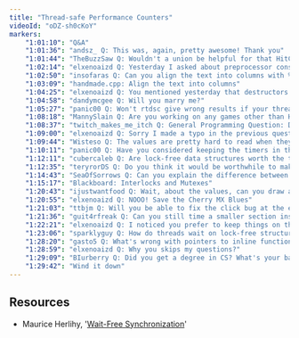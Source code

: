 ```yaml
---
title: "Thread-safe Performance Counters"
videoId: "oDZ-sh0cKoY"
markers:
    "1:01:10": "Q&A"
    "1:01:36": "andsz_ Q: This was, again, pretty awesome! Thank you"
    "1:01:44": "TheBuzzSaw Q: Wouldn't a union be helpful for that HitCount_CycleCount? It just seems unnecessary having to remember their offsets and / or lengths"
    "1:02:14": "elxenoaizd Q: Yesterday I asked about preprocessor constants other than __FILE__, __LINE__ etc. I did some searching and found out about __TIME__ and __DATE__. Maybe it's useful for us to include a date-time stamp in some of our logs?"
    "1:02:50": "insofaras Q: Can you align the text into columns with %32s in the sprintf or something?"
    "1:03:09": "handmade.cpp: Align the text into columns"
    "1:04:25": "elxenoaizd Q: You mentioned yesterday that destructors are called when the scope of the object ends. I just wanted to note it seems that if you use it to exit a function instead of 'return' then the destructors won't get called!"
    "1:04:58": "dandymcgee Q: Will you marry me?"
    "1:05:27": "panic00 Q: Won't rtdsc give wrong results if your thread is pre-empted and scheduled onto a different CPU between the constructor and destructor calls?"
    "1:08:18": "MannySlain Q: Are you working on any games other than Handmade Hero?"
    "1:08:37": "twitch_makes_me_itch Q: General Programming Question: Do you have any general advice for optimizing code performance, e.g. multithreading, algorithm complexity analysis, etc.)?"
    "1:09:00": "elxenoaizd Q: Sorry I made a typo in the previous question: You mentioned yesterday that destructors are called when the scope of the object ends. I just wanted to note it seems that if you use \"exit\" to exit a function instead of 'return' then the destructors won't get called!"
    "1:09:44": "Wisteso Q: The values are pretty hard to read when they're changing literally every frame. Wouldn't it be better to average them?"
    "1:10:11": "panic00 Q: Have you considered keeping the timers in thread-local storage instead of using atomics every time you write to them?"
    "1:12:11": "cubercaleb Q: Are lock-free data structures worth the time they take to write?"
    "1:12:35": "teryrorDS Q: Do you think it would be worthwhile to make the time records hierarchical (like a call tree), and how would you go about it?"
    "1:14:43": "SeaOfSorrows Q: Can you explain the difference between mutexes and interlocks?"
    "1:15:17": "Blackboard: Interlocks and Mutexes"
    "1:20:43": "ijustwantfood Q: Wait, about the values, can you draw a graph out of them?"
    "1:20:55": "elxenoaizd Q: NOOO! Save the Cherry MX Blues"
    "1:21:03": "ttbjm Q: Will you be able to fix the click bug at the end of sounds with the debug system?"
    "1:21:36": "guit4rfreak Q: Can you still time a smaller section inside the code or does it just work for whole functions now?"
    "1:22:21": "elxenoaizd Q: I noticed you prefer to keep things on the stack and return by value. 0) This helps with locality of reference and is more cache friendly, am I right? 1) Is the stack size something to be concerned about? 2) When returning by value, is the time taken to copy the object and return it something to be worried about? Maybe when the struct is large? In that case, do you prefer to return a pointer to the object?"
    "1:23:06": "sparklyguy Q: How do threads wait on lock-free structures? Do they? [see Resources]"
    "1:28:20": "gasto5 Q: What's wrong with pointers to inline functions?"
    "1:28:59": "elxenoaizd Q: Why you skips my questions?"
    "1:29:09": "BIurberry Q: Did you get a degree in CS? What's your background on programming?"
    "1:29:42": "Wind it down"
---
```


## Resources

* Maurice Herlihy, '[Wait-Free Synchronization](http://cs.brown.edu/~mph/Herlihy91/p124-herlihy.pdf)'
